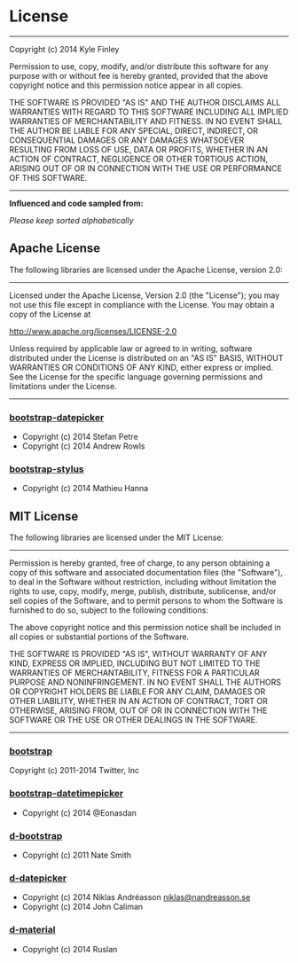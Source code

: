 License
=======
___

Copyright (c) 2014 Kyle Finley

Permission to use, copy, modify, and/or distribute this software for any purpose with or without fee is hereby granted, provided that the above copyright notice and this permission notice appear in all copies.

THE SOFTWARE IS PROVIDED "AS IS" AND THE AUTHOR DISCLAIMS ALL WARRANTIES WITH REGARD TO THIS SOFTWARE INCLUDING ALL IMPLIED WARRANTIES OF MERCHANTABILITY AND FITNESS. IN NO EVENT SHALL THE AUTHOR BE LIABLE FOR ANY SPECIAL, DIRECT, INDIRECT, OR CONSEQUENTIAL DAMAGES OR ANY DAMAGES WHATSOEVER RESULTING FROM LOSS OF USE, DATA OR PROFITS, WHETHER IN AN ACTION OF CONTRACT, NEGLIGENCE OR OTHER TORTIOUS ACTION, ARISING OUT OF OR IN CONNECTION WITH THE USE OR PERFORMANCE OF THIS SOFTWARE.

___

**Influenced and code sampled from:**

*Please keep sorted alphabetically*

Apache License
--------------

The following libraries are licensed under the Apache License, version 2.0:

___

Licensed under the Apache License, Version 2.0 (the "License"); you may not use this file except in compliance with the License. You may obtain a copy of the License at

   http://www.apache.org/licenses/LICENSE-2.0

Unless required by applicable law or agreed to in writing, software distributed under the License is distributed on an "AS IS" BASIS, WITHOUT WARRANTIES OR CONDITIONS OF ANY KIND, either express or implied. See the License for the specific language governing permissions and limitations under the License.

---

### [bootstrap-datepicker](https://github.com/eternicode/bootstrap-datepicker)
* Copyright (c) 2014 Stefan Petre
* Copyright (c) 2014 Andrew Rowls


### [bootstrap-stylus](https://github.com/Acquisio/bootstrap-stylus)
* Copyright (c) 2014 Mathieu Hanna

MIT License
-----------

The following libraries are licensed under the MIT License:

___

Permission is hereby granted, free of charge, to any person obtaining a copy of this software and associated documentation files (the "Software"), to deal in the Software without restriction, including without limitation the rights to use, copy, modify, merge, publish, distribute, sublicense, and/or sell copies of the Software, and to permit persons to whom the Software is furnished to do so, subject to the following conditions:

The above copyright notice and this permission notice shall be included in all copies or substantial portions of the Software.

THE SOFTWARE IS PROVIDED "AS IS", WITHOUT WARRANTY OF ANY KIND, EXPRESS OR IMPLIED, INCLUDING BUT NOT LIMITED TO THE WARRANTIES OF MERCHANTABILITY, FITNESS FOR A PARTICULAR PURPOSE AND NONINFRINGEMENT. IN NO EVENT SHALL THE AUTHORS OR COPYRIGHT HOLDERS BE LIABLE FOR ANY CLAIM, DAMAGES OR OTHER LIABILITY, WHETHER IN AN ACTION OF CONTRACT, TORT OR OTHERWISE, ARISING FROM, OUT OF OR IN CONNECTION WITH THE SOFTWARE OR THE USE OR OTHER DEALINGS IN THE SOFTWARE.

___


### [bootstrap](https://github.com/twbs/bootstrap)
Copyright (c) 2011-2014 Twitter, Inc


### [bootstrap-datetimepicker](https://github.com/Eonasdan/bootstrap-datetimepicker)
* Copyright (c) 2014 @Eonasdan


### [d-bootstrap](https://github.com/derbyjs/d-bootstrap)
* Copyright (c) 2011 Nate Smith


### [d-datepicker](https://github.com/icaliman/d-datepicker)
* Copyright (c) 2014 Niklas Andréasson <niklas@nandreasson.se>
* Copyright (c) 2014 John Caliman


### [d-material](https://github.com/onerussell/d-material)
* Copyright (c) 2014 Ruslan
